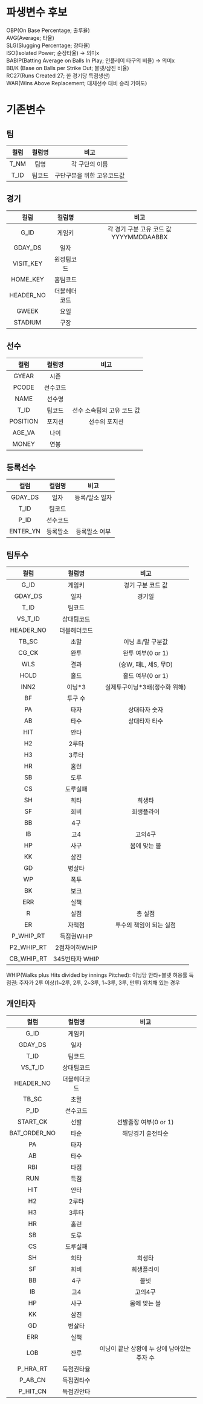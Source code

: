 # 파생변수 후보
OBP(On Base Percentage; 출루율) <br>
AVG(Average; 타율) <br>
SLG(Slugging Percentage; 장타율) <br>
ISO(Isolated Power; 순장타율) -> 의미x <br>
BABIP(Batting Average on Balls In Play; 인플레이 타구의 비율) -> 의미x <br>
BB/K (Base on Balls per Strike Out; 볼넷/삼진 비율) <br>
RC27(Runs Created 27; 한 경기당 득점생산) <br>
WAR(Wins Above Replacement; 대체선수 대비 승리 기여도)

# 기존변수
## 팀

|컬럼|컬럼명|비고|
|:--:|:--:|:-----------:|
|T_NM|팀명|각 구단의 이름|
|T_ID|팀코드|구단구분을 위한 고유코드값|

## 경기

|컬럼|컬럼명|비고|
|:--:|:--:|:-----------:|
|G_ID|게임키|각 경기 구분 고유 코드 값 YYYYMMDDAABBX|
|GDAY_DS|일자||
|VISIT_KEY|원정팀코드||
|HOME_KEY|홈팀코드||
|HEADER_NO|더블헤더코드||
|GWEEK|요일||
|STADIUM|구장||

## 선수
|컬럼|컬럼명|비고|
|:--:|:--:|:-----------:|
|GYEAR|시즌||
|PCODE|선수코드||
|NAME|선수명||
|T_ID|팀코드|선수 소속팀의 고유 코드 값|
|POSITION|포지션|선수의 포지션|
|AGE_VA|나이||
|MONEY|연봉||


## 등록선수
|컬럼|컬럼명|비고|
|:-------:|:-----:|:-------------------:|
|GDAY_DS|일자|등록/말소 일자|
|T_ID|팀코드||
|P_ID|선수코드||
|ENTER_YN|등록말소|등록말소 여부|

## 팀투수
|컬럼|컬럼명|비고|
|:-------:|:-----:|:-------------------:|
|G_ID|게임키|경기 구분 코드 값|
|GDAY_DS|일자|경기일|
|T_ID|팀코드||
|VS_T_ID|상대팀코드||
|HEADER_NO|더블헤더코드||
|TB_SC|초말|이닝 초/말 구분값|
|CG_CK|완투|완투 여부(0 or 1)|
|WLS|결과|(승W, 패L, 세S, 무D)|
|HOLD|홀드|홀드 여부(0 or 1)|
|INN2|이닝*3|실제투구이닝*3배(정수화 위해)|
|BF|투구 수||
|PA|타자|상대타자 숫자|
|AB|타수|상대타자 타수|
|HIT|안타||
|H2|2루타||
|H3|3루타||
|HR|홈런||
|SB|도루||
|CS|도루실패||
|SH|희타|희생타|
|SF|희비|희생플라이|
|BB|4구||
|IB|고4|고의4구|
|HP|사구|몸에 맞는 볼|
|KK|삼진||
|GD|병살타||
|WP|폭투||
|BK|보크||
|ERR|실책||
|R|실점|총 실점|
|ER|자책점|투수의 책임이 되는 실점|
|P_WHIP_RT|득점권WHIP||
|P2_WHIP_RT|2점차이하WHIP||
|CB_WHIP_RT|345번타자 WHIP||

WHIP(Walks plus Hits divided by innings Pitched): 이닝당 안타+볼넷 허용률
득점권: 주자가 2루 이상(1~2루, 2루, 2~3루, 1~3루, 3루, 만루) 위치해 있는 경우

## 개인타자
|컬럼|컬럼명|비고|
|:-------:|:-----:|:-------------------:|
|G_ID|게임키||
|GDAY_DS|일자||
|T_ID|팀코드||
|VS_T_ID|상대팀코드||
|HEADER_NO|더블헤더코드||
|TB_SC|초말||
|P_ID|선수코드||
|START_CK|선발|선발출장 여부(0 or 1)|
|BAT_ORDER_NO|타순|해당경기 출전타순|
|PA|타자||
|AB|타수||
|RBI|타점||
|RUN|득점||
|HIT|안타||
|H2|2루타||
|H3|3루타||
|HR|홈런||
|SB|도루||
|CS|도루실패||
|SH|희타|희생타|
|SF|희비|희생플라이|
|BB|4구|볼넷|
|IB|고4|고의4구|
|HP|사구|몸에 맞는 볼|
|KK|삼진||
|GD|병살타||
|ERR|실책||
|LOB|잔루|이닝이 끝난 상황에 누 상에 남아있는 주자 수|
|P_HRA_RT|득점권타율||
|P_AB_CN|득점권타수||
|P_HIT_CN|득점권안타||
